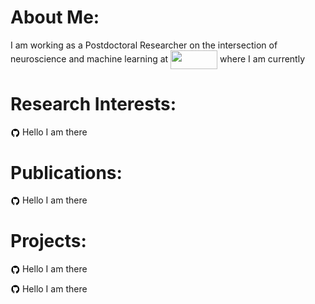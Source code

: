 # About Me:
<p> I am working as a Postdoctoral Researcher on the intersection of neuroscience and machine learning at <img align="center" width="75" height="30" src="https://magpw.gess.ethz.ch/lehre/vorlesungen-uzh/_jcr_content/rightpar/contextinfo/fullwidthimage/image.imageformat.lightbox.811569037.jpg"> where I am currently</p>

# Research Interests:
<p><img align="center" width="15" height="15" src="/img/github-logo-new.png">&nbsp;Hello I am there</p>

# Publications:
<p><img align="center" width="15" height="15" src="/img/github-logo-new.png">&nbsp;Hello I am there</p>

# Projects:
<p><img align="center" width="15" height="15" src="/img/github-logo-new.png">&nbsp;Hello I am there</p>
<p><img align="center" width="15" height="15" src="/img/github-logo-new.png">&nbsp;Hello I am there</p>

